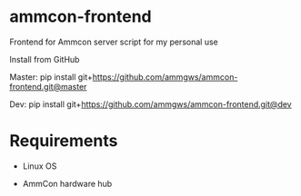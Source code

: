 # ammcon-frontend

Frontend for Ammcon server script for my personal use

Install from GitHub

Master:
pip install git+https://github.com/ammgws/ammcon-frontend.git@master

Dev:
pip install git+https://github.com/ammgws/ammcon-frontend.git@dev

Requirements
=========
* Linux OS

* AmmCon hardware hub
